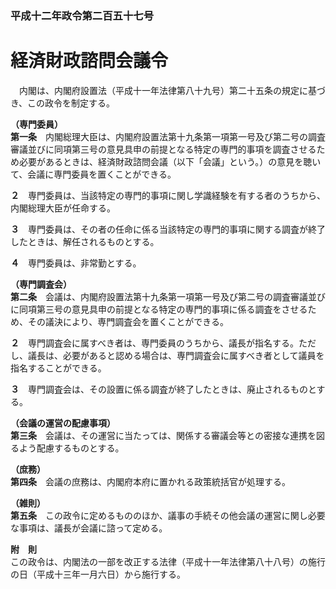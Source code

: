 ### 平成十二年政令第二百五十七号  
# 経済財政諮問会議令  
　内閣は、内閣府設置法（平成十一年法律第八十九号）第二十五条の規定に基づき、この政令を制定する。  
  
**（専門委員）**  
**第一条**　内閣総理大臣は、内閣府設置法第十九条第一項第一号及び第二号の調査審議並びに同項第三号の意見具申の前提となる特定の専門的事項を調査させるため必要があるときは、経済財政諮問会議（以下「会議」という。）の意見を聴いて、会議に専門委員を置くことができる。  
  
**２**　専門委員は、当該特定の専門的事項に関し学識経験を有する者のうちから、内閣総理大臣が任命する。  
  
**３**　専門委員は、その者の任命に係る当該特定の専門的事項に関する調査が終了したときは、解任されるものとする。  
  
**４**　専門委員は、非常勤とする。  
  
**（専門調査会）**  
**第二条**　会議は、内閣府設置法第十九条第一項第一号及び第二号の調査審議並びに同項第三号の意見具申の前提となる特定の専門的事項に係る調査をさせるため、その議決により、専門調査会を置くことができる。  
  
**２**　専門調査会に属すべき者は、専門委員のうちから、議長が指名する。ただし、議長は、必要があると認める場合は、専門調査会に属すべき者として議員を指名することができる。  
  
**３**　専門調査会は、その設置に係る調査が終了したときは、廃止されるものとする。  
  
**（会議の運営の配慮事項）**  
**第三条**　会議は、その運営に当たっては、関係する審議会等との密接な連携を図るよう配慮するものとする。  
  
**（庶務）**  
**第四条**　会議の庶務は、内閣府本府に置かれる政策統括官が処理する。  
  
**（雑則）**  
**第五条**　この政令に定めるもののほか、議事の手続その他会議の運営に関し必要な事項は、議長が会議に諮って定める。  
  
**附　則**  
この政令は、内閣法の一部を改正する法律（平成十一年法律第八十八号）の施行の日（平成十三年一月六日）から施行する。  
  
